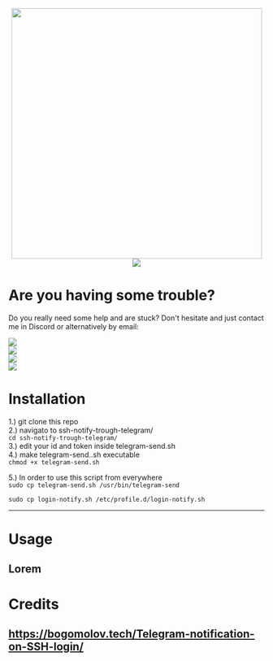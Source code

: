 <p align="center">
    <a href="https://www.evarioo.de" target="_blank"><img src="https://i.ibb.co/sPVdY46/github-readme-logo.png" width="493" /></a><br>
    <img src="https://img.shields.io/github/stars/evarioooo/ssh-notify-trough-telegram?style=for-the-badge&label=Repo%20stars" />
</p>

# Are you having some trouble?

Do you really need some help and are stuck? Don't hesitate and just contact me in Discord or alternatively by email:

[<img src="https://img.shields.io/badge/h4zebust3r90-me?style=for-the-badge&logo=telegram&logoColor=white&labelColor=%23ffba13&color=grey">](https://t.me/h4zebust3r90)<br>
[<img src="https://img.shields.io/badge/h4zebust3r90-me?style=for-the-badge&logo=discord&logoColor=white&labelColor=%23ffba13&color=grey">](https://discord.gg/9qqKZuAbsa)<br>
[<img src="https://img.shields.io/badge/evarioo_x-me?style=for-the-badge&logo=x&labelColor=%23ffba13&color=grey">](https://x.com/evarioo_x)<br>
[<img src="https://img.shields.io/badge/hello%40evarioo.de-me?style=for-the-badge&logo=maildotru&labelColor=%23ffba13&color=grey">](mailto:hello@evarioo.de?subject=Kontakt%20%C3%BCber%20GitHub)

# Installation
1.) git clone this repo  
2.) navigato to ssh-notify-trough-telegram/  
`cd ssh-notify-trough-telegram/`  
3.) edit your id and token inside telegram-send.sh  
4.) make telegram-send..sh executable  
`chmod +x telegram-send.sh`  
  
5.) In order to use this script from everywhere  
`sudo cp telegram-send.sh /usr/bin/telegram-send`  
  
`sudo cp login-notify.sh /etc/profile.d/login-notify.sh`
  
---
# Usage
Lorem  
---
# Credits
https://bogomolov.tech/Telegram-notification-on-SSH-login/
---
